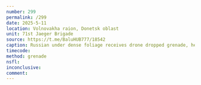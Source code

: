 ```yaml
---
number: 299
permalink: /299
date: 2025-5-11
location: Volnovakha raion, Donetsk oblast
unit: 71st Jaeger Brigade
source: https://t.me/BaluHUB777/18542
caption: Russian under dense foliage receives drone dropped grenade, he pulls the pin on his own, puts in under his vest followed by an explosion
timecode: 
method: grenade
nsfl: 
inconclusive: 
comment: 
---
```

<script async src="https://telegram.org/js/telegram-widget.js?22" data-telegram-post="BaluHUB777/18542" data-width="100%"></script>